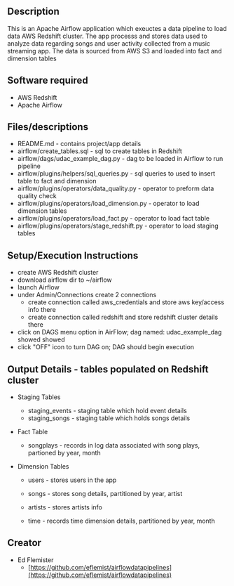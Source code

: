 ## Description
This is an Apache Airflow application which exeuctes a data pipeline to load data AWS Redshift cluster.
The app processs and stores data used to analyze data regarding songs and user activity collected from 
a music streaming app. The data is sourced from AWS S3 and loaded into fact and dimension tables


## Software required
* AWS Redshift
* Apache Airflow

## Files/descriptions
* README.md - contains project/app details
* airflow/create_tables.sql - sql to create tables in Redshift
* airflow/dags/udac_example_dag.py - dag to be loaded in Airflow to run pipeline
* airflow/plugins/helpers/sql_queries.py - sql queries to used to insert table to fact and dimension
* airflow/plugins/operators/data_quality.py - operator to preform data quality check 
* airflow/plugins/operators/load_dimension.py - operator to load dimension tables 
* airflow/plugins/operators/load_fact.py - operator to load fact table
* airflow/plugins/operators/stage_redshift.py - operator to load staging tables



## Setup/Execution Instructions
* create AWS Redshift cluster
* download airflow dir to ~/airflow
* launch Airflow 
* under Admin/Connections create 2 connections 
  - create connection called aws_credentials and store aws key/access info there 
  - create connection called redshift and store redshift cluster details there 
* click on DAGS menu option in AirFlow; dag named: udac_example_dag showed showed
* click "OFF" icon to turn DAG on; DAG should begin execution




## Output Details - tables populated on Redshift cluster

* Staging Tables
  - staging_events - staging table which hold event details
  - staging_songs - staging table which holds songs details
  
* Fact Table
  - songplays - records in log data associated with song plays, partioned by year, month 

* Dimension Tables
  - users - stores users in the app

  - songs - stores song details, partitioned by year, artist

  - artists - stores artists info

  - time - records time dimension details, partitioned by year, month

## Creator

* Ed Flemister
    - [https://github.com/eflemist/airflowdatapipelines](https://github.com/eflemist/airflowdatapipelines)
 
 
